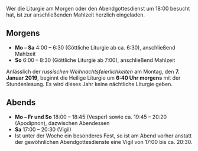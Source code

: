 Wer die Liturgie am Morgen oder den Abendgottesdienst um 18:00 besucht hat, ist zur anschließenden Mahlzeit herzlich eingeladen.

## Morgens
- **Mo – Sa** 4:00 – 6:30 (Göttliche Liturgie ab ca. 6:30), anschließend Mahlzeit
- **So** 6:00 – 8:30 (Göttliche Liturgie ab 7:00), anschließend Mahlzeit

Anlässlich der _russischen Weihnachtsfeierlichkeiten_ am Montag, den **7. Januar 2019**, beginnt die Heilige Liturgie um **6:40 Uhr morgens** mit der Stundenlesung. Es wird dieses Jahr keine nächtliche Liturgie geben.

## Abends
- **Mo – Fr und So** 18:00 – 18:45 (Vesper) sowie ca. 19:45 – 20:20 (Apodipnon), dazwischen Abendessen
- **Sa** 17:00 – 20:30 (Vigil)
- Ist unter der Woche ein besonderes Fest, so ist am Abend vorher anstatt der gewöhnlichen Abendgottesdienste eine Vigil von 17:00 bis ca. 20:30.
